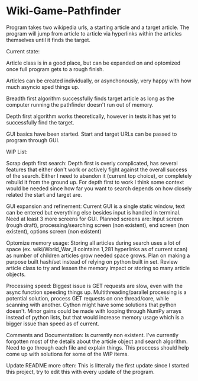 # Wiki-Game-Pathfinder
Program takes two wikipedia urls, a starting article and a target article. The program will jump from article to article via hyperlinks within the articles themselves until it finds the target.

Current state:

Article class is in a good place, but can be expanded on and optomized once full program gets to a rough finish.

Articles can be created individually, or asynchonously, very happy with how much asyncio sped things up.

Breadth first algorithm successfully finds target article as long as the computer running the pathfinder doesn't run out of memory.

Depth first algorithm works theoretically, however in tests it has yet to successfully find the target.

GUI basics have been started. Start and target URLs can be passed to program through GUI.

WIP List:

Scrap depth first search: Depth first is overly complicated, has several features that either don't work or actively fight against the overall success of the search. Either I need to abandon it (current top choice), or completely rebuild it from the ground up. For depth first to work I think some context would be needed since how far you want to search depends on how closely related the start and target are.

GUI expansion and refinement: Current GUI is a single static window, text can be entered but everything else besides input is handled in terminal. Need at least 3 more screens for GUI. Planned screens are: Input screen (rough draft), processing/searching screen (non existent), end screen (non existent), options screen (non existent)

Optomize memory usage: Storing all articles during search uses a lot of space (ex. wiki/World_War_II cointains 1,281 hyperlinks as of current scan) as number of children articles grow needed space grows. Plan on making a purpose built hash/set instead of relying on python built in set. Review article class to try and lessen the memory impact or storing so many article objects.

Processing speed: Biggest issue is GET requests are slow, even with the async function speeding things up. Multithreading/parallel processing is a potential solution, process GET requests on one thread/core, while scanning with another. Cython might have some solutions that python doesn't. Minor gains could be made with looping through NumPy arrays instead of python lists, but that would increase memory usage which is a bigger issue than speed as of current.

Comments and Documentation: Is currently non existent. I've currently forgotten most of the details about the article object and search algorithm. Need to go through each file and explain things. This proccess should help come up with solutions for some of the WIP items.

Update README more often: This is litterally the first update since I started this project, try to edit this with every update of the program.
